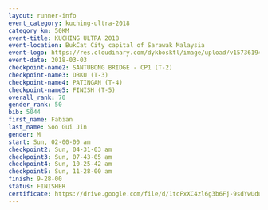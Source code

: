 ```yaml
--- 
layout: runner-info 
event_category: kuching-ultra-2018 
category_km: 50KM 
event-title: KUCHING ULTRA 2018 
event-location: BukCat City capital of Sarawak Malaysia 
event-logo: https://res.cloudinary.com/dykbosktl/image/upload/v1573619473/Logo/kuching-ultra-2018-logo_tlpvm5.png 
event-date: 2018-03-03 
checkpoint-name2: SANTUBONG BRIDGE - CP1 (T-2) 
checkpoint-name3: DBKU (T-3) 
checkpoint-name4: PATINGAN (T-4) 
checkpoint-name5: FINISH (T-5) 
overall_rank: 70
gender_rank: 50
bib: 5044
first_name: Fabian
last_name: Soo Gui Jin
gender: M
start: Sun, 02-00-00 am
checkpoint2: Sun, 04-31-03 am
checkpoint3: Sun, 07-43-05 am
checkpoint4: Sun, 10-25-42 am
checkpoint5: Sun, 11-28-00 am
finish: 9-28-00
status: FINISHER
certificate: https://drive.google.com/file/d/1tcFxXC4zl6g3b6Fj-9sdYwUduM3WGUiD/view?usp=sharing
--- 
```

